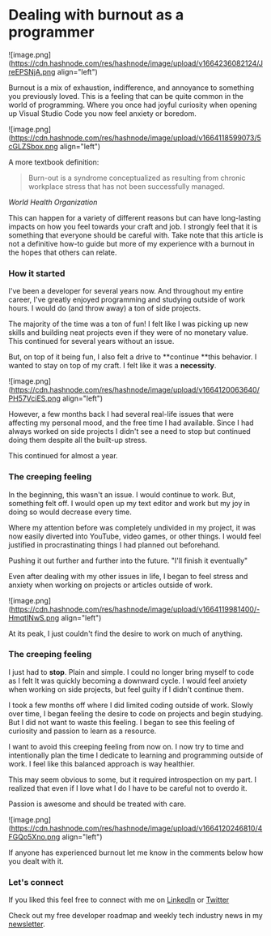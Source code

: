 # Dealing with burnout as a programmer

![image.png](https://cdn.hashnode.com/res/hashnode/image/upload/v1664236082124/JreEPSNjA.png align="left")

Burnout is a mix of exhaustion, indifference, and annoyance to something you previously loved. This is a feeling that can be quite common in the world of programming. Where you once had joyful curiosity when opening up Visual Studio Code you now feel anxiety or boredom.

![image.png](https://cdn.hashnode.com/res/hashnode/image/upload/v1664118599073/5cGLZSbox.png align="left")

A more textbook definition:

>Burn-out is a syndrome conceptualized as resulting from chronic workplace stress that has not been successfully managed.

*World Health Organization*

This can happen for a variety of different reasons but can have long-lasting impacts on how you feel towards your craft and job. I strongly feel that it is something that everyone should be careful with. Take note that this article is not a definitive how-to guide but more of my experience with a burnout in the hopes that others can relate.

### How it started

I've been a developer for several years now. And throughout my entire career, I've greatly enjoyed programming and studying outside of work hours. I would do (and throw away) a ton of side projects.

The majority of the time was a ton of fun! I felt like I was picking up new skills and building neat projects even if they were of no monetary value. This continued for several years without an issue. 

But, on top of it being fun, I also felt a drive to **continue **this behavior. I wanted to stay on top of my craft. I felt like it was a **necessity**.

![image.png](https://cdn.hashnode.com/res/hashnode/image/upload/v1664120063640/PH57VciES.png align="left")

However, a few months back I had several real-life issues that were affecting my personal mood, and the free time I had available. Since I had always worked on side projects I didn't see a need to stop but continued doing them despite all the built-up stress.

This continued for almost a year.

### The creeping feeling

In the beginning, this wasn't an issue. I would continue to work. But, something felt off. I would open up my text editor and work but my joy in doing so would decrease every time.

Where my attention before was completely undivided in my project, it was now easily diverted into YouTube, video games, or other things. I would feel justified in procrastinating things I had planned out beforehand.

Pushing it out further and further into the future. "I'll finish it eventually"

Even after dealing with my other issues in life, I began to feel stress and anxiety when working on projects or articles outside of work.

![image.png](https://cdn.hashnode.com/res/hashnode/image/upload/v1664119981400/-HmqtINwS.png align="left")

At its peak, I just couldn't find the desire to work on much of anything.

### The creeping feeling

I just had to **stop**. Plain and simple. I could no longer bring myself to code as I felt It was quickly becoming a downward cycle. I would feel anxiety when working on side projects, but feel guilty if I didn't continue them.

I took a few months off where I did limited coding outside of work. Slowly over time, I began feeling the desire to code on projects and begin studying. But I did not want to waste this feeling. I began to see this feeling of curiosity and passion to learn as a resource. 

I want to avoid this creeping feeling from now on. I now try to time and intentionally plan the time I dedicate to learning and programming outside of work. I feel like this balanced approach is way healthier. 

This may seem obvious to some, but it required introspection on my part. I realized that even if I love what I do I have to be careful not to overdo it.

Passion is awesome and should be treated with care.

![image.png](https://cdn.hashnode.com/res/hashnode/image/upload/v1664120246810/4FGQo5Xno.png align="left")

If anyone has experienced burnout let me know in the comments below how you dealt with it.

### Let's connect

If you liked this feel free to connect with me on [LinkedIn](https://www.linkedin.com/in/relatablecode) or [Twitter](https://twitter.com/relatablecoder)

Check out my free developer roadmap and weekly tech industry news in my [newsletter](https://relatablecode.substack.com/).
